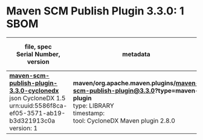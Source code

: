 Maven SCM Publish Plugin 3.3.0: 1 SBOM
=======

| file, spec<br>Serial Number, version| metadata | components<br>by type<br>- libs purl types |
| ----------------------------------- | -------- | ------------------------------------------ |
| **[maven-scm-publish-plugin-3.3.0-cyclonedx](maven/org.apache.maven.plugins/maven-scm-publish-plugin/3.3.0/maven-scm-publish-plugin-3.3.0-cyclonedx.json)**<br>json CycloneDX 1.5<br>urn:uuid:5586f8ca-ef05-3571-ab19-b3d321913c0a<br>version: 1 | **maven/org.apache.maven.plugins/maven-scm-publish-plugin@3.3.0?type=maven-plugin**<br>type: LIBRARY<br>timestamp: <br>tool: CycloneDX Maven plugin 2.8.0 | 65<br>`library`: 65 <br>- `maven`: 65  |
